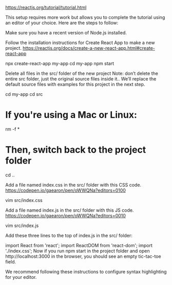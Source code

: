 https://reactjs.org/tutorial/tutorial.html

This setup requires more work but allows you to complete the tutorial using an editor of your choice. Here are the steps to follow:

Make sure you have a recent version of Node.js installed.

Follow the installation instructions for Create React App to make a new project.
https://reactjs.org/docs/create-a-new-react-app.html#create-react-app

npx create-react-app my-app
cd my-app
npm start


Delete all files in the src/ folder of the new project
Note: don’t delete the entire src folder, just the original source files inside it.. We’ll replace the default source files with examples for this project in the next step.

cd my-app
cd src

# If you're using a Mac or Linux:
rm -f *

# Then, switch back to the project folder
cd ..


Add a file named index.css in the src/ folder with this CSS code.
https://codepen.io/gaearon/pen/oWWQNa?editors=0100

vim src/index.css


Add a file named index.js in the src/ folder with this JS code.
https://codepen.io/gaearon/pen/oWWQNa?editors=0010


vim src/index.js


Add these three lines to the top of index.js in the src/ folder:

import React from 'react';
import ReactDOM from 'react-dom';
import './index.css';
Now if you run npm start in the project folder and open http://localhost:3000 in the browser, you should see an empty tic-tac-toe field.

We recommend following these instructions to configure syntax highlighting for your editor.